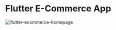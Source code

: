 # Flutter E-Commerce App

![flutter-ecommerce-homepage](https://user-images.githubusercontent.com/20480867/81859142-6e7a0900-9582-11ea-82d2-6ad26e05076e.jpg)
